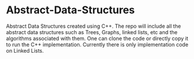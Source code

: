 # Abstract-Data-Structures
Abstract Data Structures created using C++. The repo will include all the abstract data structures such as Trees, Graphs, linked lists, etc and the algorithms associated with them.
One can clone the code or directly copy it to run the C++ implementation.
Currently there is only implementation code on Linked Lists.
